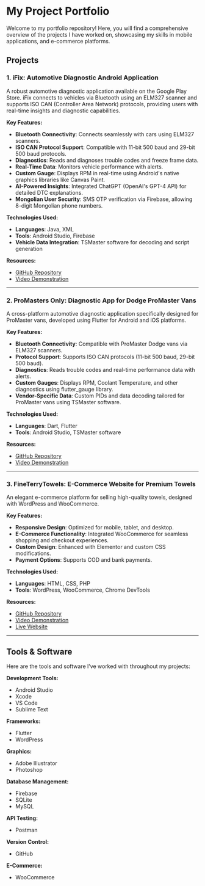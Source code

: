 # My Project Portfolio

Welcome to my portfolio repository! Here, you will find a comprehensive overview of the projects I have worked on, showcasing my skills in mobile applications, and e-commerce platforms.

## Projects

### 1. **iFix: Automotive Diagnostic Android Application**
A robust automotive diagnostic application available on the Google Play Store. iFix connects to vehicles via Bluetooth using an ELM327 scanner and supports ISO CAN (Controller Area Network) protocols, providing users with real-time insights and diagnostic capabilities.

**Key Features:**
- **Bluetooth Connectivity**: Connects seamlessly with cars using ELM327 scanners.
- **ISO CAN Protocol Support**: Compatible with 11-bit 500 baud and 29-bit 500 baud protocols.
- **Diagnostics**: Reads and diagnoses trouble codes and freeze frame data.
- **Real-Time Data**: Monitors vehicle performance with alerts.
- **Custom Gauge**: Displays RPM in real-time using Android's native graphics libraries like Canvas Paint.
- **AI-Powered Insights**: Integrated ChatGPT (OpenAI's GPT-4 API) for detailed DTC explanations.
- **Mongolian User Security**: SMS OTP verification via Firebase, allowing 8-digit Mongolian phone numbers.

**Technologies Used:**
- **Languages**: Java, XML
- **Tools**: Android Studio, Firebase
- **Vehicle Data Integration**: TSMaster software for decoding and script generation

**Resources:**
- [GitHub Repository](#)
- [Video Demonstration](#)

---

### 2. **ProMasters Only: Diagnostic App for Dodge ProMaster Vans**
A cross-platform automotive diagnostic application specifically designed for ProMaster vans, developed using Flutter for Android and iOS platforms.

**Key Features:**
- **Bluetooth Connectivity**: Compatible with ProMaster Dodge vans via ELM327 scanners.
- **Protocol Support**: Supports ISO CAN protocols (11-bit 500 baud, 29-bit 500 baud).
- **Diagnostics**: Reads trouble codes and real-time performance data with alerts.
- **Custom Gauges**: Displays RPM, Coolant Temperature, and other diagnostics using flutter_gauge library.
- **Vendor-Specific Data**: Custom PIDs and data decoding tailored for ProMaster vans using TSMaster software.

**Technologies Used:**
- **Languages**: Dart, Flutter
- **Tools**: Android Studio, TSMaster software

**Resources:**
- [GitHub Repository](#)
- [Video Demonstration](#)

---

### 3. **FineTerryTowels: E-Commerce Website for Premium Towels**
An elegant e-commerce platform for selling high-quality towels, designed with WordPress and WooCommerce.

**Key Features:**
- **Responsive Design**: Optimized for mobile, tablet, and desktop.
- **E-Commerce Functionality**: Integrated WooCommerce for seamless shopping and checkout experiences.
- **Custom Design**: Enhanced with Elementor and custom CSS modifications.
- **Payment Options**: Supports COD and bank payments.

**Technologies Used:**
- **Languages**: HTML, CSS, PHP
- **Tools**: WordPress, WooCommerce, Chrome DevTools

**Resources:**
- [GitHub Repository](#)
- [Video Demonstration](#)
- [Live Website](https://fineterrytowels.com)

---

## Tools & Software

Here are the tools and software I’ve worked with throughout my projects:

**Development Tools:**
- Android Studio
- Xcode
- VS Code
- Sublime Text

**Frameworks:**
- Flutter
- WordPress

**Graphics:**
- Adobe Illustrator
- Photoshop

**Database Management:**
- Firebase
- SQLite
- MySQL

**API Testing:**
- Postman

**Version Control:**
- GitHub

**E-Commerce:**
- WooCommerce
